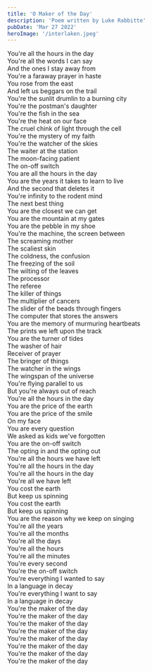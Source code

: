 ```yaml
---
title: 'O Maker of the Day'
description: 'Poem written by Luke Rabbitte'
pubDate: 'Mar 27 2022'
heroImage: '/interlaken.jpeg'
---
```


You're all the hours in the day  
You're all the words I can say  
And the ones I stay away from  
You're a faraway prayer in haste  
You rose from the east  
And left us beggars on the trail  
You're the sunlit drumlin to a burning city  
You're the postman's daughter  
You're the fish in the sea  
You're the heat on our face  
The cruel chink of light through the cell  
You're the mystery of my faith  
You're the watcher of the skies  
The waiter at the station  
The moon-facing patient  
The on-off switch  
You are all the hours in the day  
You are the years it takes to learn to live  
And the second that deletes it  
You're infinity to the rodent mind  
The next best thing  
You are the closest we can get  
You are the mountain at my gates  
You are the pebble in my shoe  
You're the machine, the screen between  
The screaming mother  
The scaliest skin  
The coldness, the confusion  
The freezing of the soil  
The wilting of the leaves  
The processor  
The referee  
The killer of things  
The multiplier of cancers  
The slider of the beads through fingers  
The computer that stores the answers  
You are the memory of murmuring heartbeats  
The prints we left upon the track  
You are the turner of tides  
The washer of hair  
Receiver of prayer  
The bringer of things  
The watcher in the wings  
The wingspan of the universe  
You're flying parallel to us  
But you're always out of reach  
You're all the hours in the day  
You are the price of the earth  
You are the price of the smile  
On my face  
You are every question  
We asked as kids we've forgotten  
You are the on-off switch  
The opting in and the opting out  
You're all the hours we have left  
You're all the hours in the day  
You're all the hours in the day  
You're all we have left  
You cost the earth  
But keep us spinning  
You cost the earth  
But keep us spinning  
You are the reason why we keep on singing  
You're all the years  
You're all the months  
You're all the days  
You're all the hours  
You're all the minutes  
You're every second  
You're the on-off switch  
You're everything I wanted to say  
In a language in decay  
You're everything I want to say  
In a language in decay  
You're the maker of the day  
You're the maker of the day  
You're the maker of the day  
You're the maker of the day  
You're the maker of the day  
You're the maker of the day  
You're the maker of the day  
You're the maker of the day  